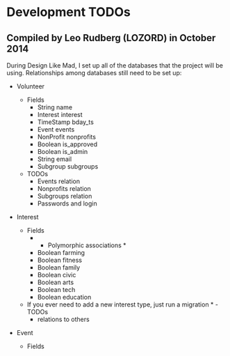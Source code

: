 # Development TODOs
## Compiled by Leo Rudberg (LOZORD) in October 2014

During Design Like Mad, I set up all of the databases that the project will be using.
Relationships among databases still need to be set up:
* Volunteer
  - Fields
    * String name
    * Interest interest
    * TimeStamp bday_ts
    * Event events
    * NonProfit nonprofits
    * Boolean is_approved
    * Boolean is_admin
    * String email
    * Subgroup subgroups
  - TODOs
    * Events relation
    * Nonprofits relation
    * Subgroups relation
    * Passwords and login

* Interest
  - Fields
    * * Polymorphic associations *
    * Boolean farming
    * Boolean fitness
    * Boolean family
    * Boolean civic
    * Boolean arts
    * Boolean tech
    * Boolean education
  * If you ever need to add a new interest type, just run a migration *
  -TODOs
    * relations to others

* Event
  - Fields
